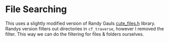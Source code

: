 # File Searching

This uses a slightly modified version of Randy Gauls [cute_files.h](https://github.com/RandyGaul/cute_headers_deprecated/blob/master/cute_files.h) library. Randys version filters out directories in `cf_traverse`, however I removed the filter. This way we can do the filtering for files & folders ourselves.
